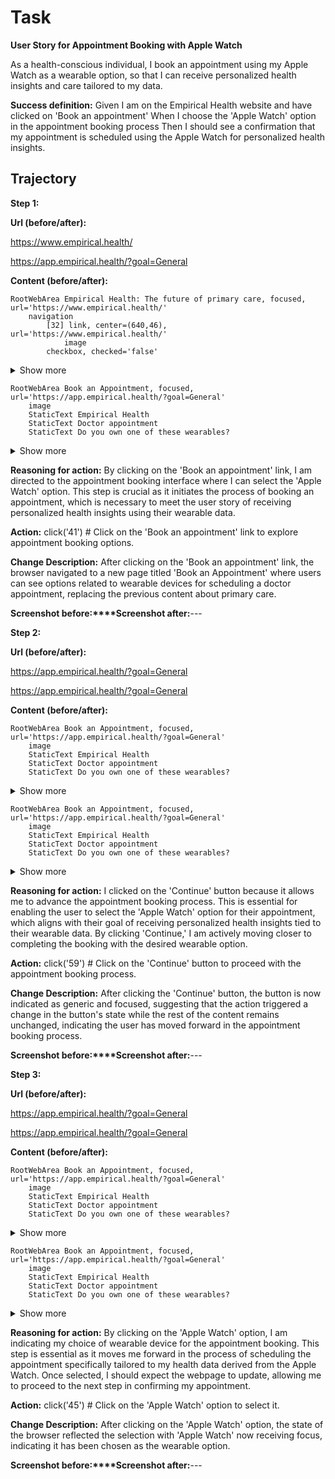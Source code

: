 # Task

**User Story for Appointment Booking with Apple Watch**

As a health-conscious individual,
I book an appointment using my Apple Watch as a wearable option,
so that I can receive personalized health insights and care tailored to my data.

**Success definition:** Given I am on the Empirical Health website and have clicked on 'Book an appointment'
When I choose the 'Apple Watch' option in the appointment booking process
Then I should see a confirmation that my appointment is scheduled using the Apple Watch for personalized health insights.

## Trajectory

**Step 1:**

**Url (before/after):** 

https://www.empirical.health/

https://app.empirical.health/?goal=General

**Content (before/after):** 

```
RootWebArea Empirical Health: The future of primary care, focused, url='https://www.empirical.health/'
	navigation
		[32] link, center=(640,46), url='https://www.empirical.health/'
			image
		checkbox, checked='false'
```
<details><summary>Show more</summary>

```
		[41] link Book an appointment, center=(1111,46), url='https://app.empirical.health/?goal=General'
		[42] link Download, center=(1273,46), url='https://apps.apple.com/app/apple-store/id6449271489?pt=124999797&ct=Ads:ProgramPage&mt=8'
			image
	main
		image
		image, url='https://www.empirical.health/_astro/hero1.CgngR2s1_249PE0.webp'
		image, url='https://www.empirical.health/_astro/hero2.DD3gglpv_ZznkLy.webp'
		image, url='https://www.empirical.health/_astro/hero3.Mo4_KpQC_ZPQFLN.webp'
		image, url='https://www.empirical.health/_astro/hero4.B10XS-Vb_2v87Pb.webp'
		image, url='https://www.empirical.health/_astro/hero5.BTg4kam2_ZIQBKl.webp'
		image, url='https://www.empirical.health/_astro/hero6.sKYQRdC2_14ikpy.webp'
		StaticText Healthcare
		StaticText that
		StaticText revolves
		StaticText around
		StaticText you
		paragraph
			StaticText We’re a modern approach to whole-person care, combining a board-certified doctor with advanced monitoring using devices like Apple Watch.
		[69] link Download for iOS, center=(820,536), url='https://apps.apple.com/app/apple-store/id6449271489?pt=124999797&ct=Ads:ProgramPage&mt=8'
			image
		[71] link Book an appointment, center=(1082,536), url='https://app.empirical.health/?goal=General'
			image
		image
		StaticText 99%
		StaticText of
		StaticText your
		StaticText health
		StaticText is
		StaticText defined
		StaticText outside
		StaticText the
		StaticText doctor’s
		StaticText office.
		StaticText Empirical
		StaticText helps
		StaticText you
		StaticText manage
		StaticText it.
		StaticText Empirical pairs wearable data with real doctors to easily manage your day-to-day health, providing biometric insights, physical therapy, nutrition guidance, and more– all while still receiving the traditional care you’re used to.
		link Book an appointment, url='https://app.empirical.health/?goal=General'
			image
		image
		StaticText Receive
		StaticText customized
		StaticText care
		StaticText plans,
		StaticText no
		StaticText matter
		StaticText how
		StaticText complex
		StaticText your
		StaticText condition.
		StaticText Using cutting-edge generative AI, Empirical intelligently understands your condition and pairs it with your biometric data to develop a customized care plan, regardless of the condition you’re dealing with.
		link Learn more, url='https://apps.apple.com/app/apple-store/id6449271489?pt=124999797&ct=Ads:ProgramPage&mt=8'
			image
		image
		image
		StaticText The
		StaticText best
		StaticText part?
		StaticText You
		StaticText can
		StaticText get
		StaticText started
		StaticText in
		StaticText four
		StaticText steps.
		image
		paragraph
			StaticText Step
			StaticText 1
		paragraph
			StaticText Download the app
		paragraph
			StaticText Create an account and connect your wearable data
		image
		paragraph
			StaticText Step
			StaticText 2
		paragraph
			StaticText Receive a care plan
		paragraph
			StaticText Your health metrics are used to generate a custom care plan
		image
		paragraph
			StaticText Step
			StaticText 3
		paragraph
			StaticText Meet your doctor
		paragraph
			StaticText Schedule an appointment with your doctor right inside the app
		image
		paragraph
			StaticText Step
			StaticText 4
		paragraph
			StaticText Follow up in the app
		paragraph
			StaticText Chat with your doctor about the next steps in your care plan
		StaticText Covered
		StaticText by
		StaticText insurance.
		StaticText Available
		StaticText in
		StaticText 30
		StaticText states.
		StaticText Available
		StaticText in
		list
			listitem
				image
				StaticText Alabama
			listitem
				image
				StaticText Arkansas
			listitem
				image
				StaticText Arizona
			listitem
				image
				StaticText California
			listitem
				image
				StaticText Colorado
			listitem
				image
				StaticText Connecticut
			listitem
				image
				StaticText Florida
			listitem
				image
				StaticText Georgia
			listitem
				image
				StaticText Hawaii
			listitem
				image
				StaticText Iowa
			listitem
				image
				StaticText Indiana
			listitem
				image
				StaticText Kentucky
			listitem
				image
				StaticText Massachusetts
			listitem
				image
				StaticText Maryland
			listitem
				image
				StaticText Michigan
			listitem
				image
				StaticText Minnesota
			listitem
				image
				StaticText Missouri
			listitem
				image
				StaticText North Carolina
			listitem
				image
				StaticText New Jersey
			listitem
				image
				StaticText New Mexico
			listitem
				image
				StaticText Nevada
			listitem
				image
				StaticText New York
			listitem
				image
				StaticText Ohio
			listitem
				image
				StaticText Oklahoma
			listitem
				image
				StaticText Oregon
			listitem
				image
				StaticText Pennsylvania
			listitem
				image
				StaticText Tennessee
			listitem
				image
				StaticText Texas
			listitem
				image
				StaticText Utah
			listitem
				image
				StaticText Virginia
			listitem
				image
				StaticText Washington
			listitem
				image
				StaticText Wisconsin
		StaticText We
		StaticText accept
		list
			listitem
				image
				StaticText Anthem / Elevance
			listitem
				image
				StaticText Aetna
			listitem
				image
				StaticText Medicare (in Florida)
			listitem
				image
				StaticText HealthNet
			listitem
				image
				StaticText United Healthcare
			listitem
				image
				StaticText Blue Cross Blue Shield*
		image
		image
		StaticText No
		StaticText insurance?
		StaticText No
		StaticText problem.
		paragraph
			StaticText For individuals without health insurance, we offer affordable subscription packages from 6 months to a year.
		tablist, orientation='horizontal'
			tab 6 months, selected=True
			tab 12 months, selected=False
		tabpanel
			paragraph
				StaticText $
				StaticText 124.99
			separator, orientation='horizontal'
			link Subscribe for 6 months, url='https://buy.stripe.com/aEU7w6eT51Kc3iE3cf'
				image
		image, url='https://www.empirical.health/_astro/hero1.CgngR2s1_Z15aec8.webp'
		image, url='https://www.empirical.health/_astro/hero2.DD3gglpv_Z1VMpQk.webp'
		image, url='https://www.empirical.health/_astro/hero3.Mo4_KpQC_Z1vMYdY.webp'
		heading Join 2k+ people already on their way to better health.
		link Download for iOS, url='https://apps.apple.com/app/apple-store/id6449271489?pt=124999797&ct=Ads:ProgramPage&mt=8'
			image
		image, url='https://www.empirical.health/_astro/hero4.B10XS-Vb_11D9lU.webp'
		image, url='https://www.empirical.health/_astro/hero5.BTg4kam2_22e3vf.webp'
		image, url='https://www.empirical.health/_astro/hero6.sKYQRdC2_2k3z2D.webp'
	contentinfo
		link, url='https://www.empirical.health/'
			image
		paragraph
			StaticText Product
		list
			listitem
				link Download for iOS, url='https://apps.apple.com/app/apple-store/id6449271489?pt=124999797&ct=Ads:ProgramPage&mt=8'
			listitem
				link Download Sleep Tracker, url='https://apps.apple.com/us/app/empirical-sleep-apnea-care/id1623615785'
			listitem
				link Support, url='https://help.empirical.health/'
		paragraph
			StaticText Use Cases
		list
			listitem
				link POTS, url='https://www.empirical.health/pots'
			listitem
				link Deep Sleep, url='https://www.empirical.health/deep-sleep'
			listitem
				link Sleep apnea testing, url='https://www.empirical.health/apple-watch-sleep-apnea'
		paragraph
			StaticText Company
		list
			listitem
				link Blog, url='https://www.empirical.health/blog'
			listitem
				link Contact, url='https://www.empirical.health/contact'
		paragraph
			StaticText Legal
		list
			listitem
				link Privacy Policy, url='https://www.empirical.health/privacy'
			listitem
				link Terms of Service, url='https://www.empirical.health/terms'
			listitem
				link HIPAA Privacy Notice, url='https://www.empirical.health/hipaa-privacy'
			listitem
				link Telehealth Informed Consent, url='https://www.empirical.health/telehealth-informed-consent'
		paragraph
			StaticText Breathing Metrics
		list
			listitem
				link Breaths per min, url='https://www.empirical.health/metrics/breaths-min'
			listitem
				link Oxygen, url='https://www.empirical.health/metrics/oxygen'
			listitem
				link Sleeping blood oxygen, url='https://www.empirical.health/metrics/sleep-oxygen'
		paragraph
			StaticText Exercise Metrics
		list
			listitem
				link Activity, url='https://www.empirical.health/metrics/activity'
			listitem
				link VO2Max, url='https://www.empirical.health/metrics/vo2-max'
		paragraph
			StaticText Heart Metrics
		list
			listitem
				link Heart rate recovery (cardio recovery), url='https://www.empirical.health/metrics/heart-rate-recovery'
			listitem
				link Heart rate, url='https://www.empirical.health/metrics/heart-rate'
			listitem
				link Heart rate variability, url='https://www.empirical.health/metrics/hrv'
			listitem
				link Resting heart rate, url='https://www.empirical.health/metrics/rhr'
		paragraph
			StaticText Sleep Metrics
		list
			listitem
				link Deep sleep, url='https://www.empirical.health/metrics/deep-sleep-percent'
			listitem
				link Sleep duration, url='https://www.empirical.health/metrics/sleep-duration-mins'
			listitem
				link REM sleep, url='https://www.empirical.health/metrics/rem-sleep-percent'
```
</details>



```
RootWebArea Book an Appointment, focused, url='https://app.empirical.health/?goal=General'
	image
	StaticText Empirical Health
	StaticText Doctor appointment
	StaticText Do you own one of these wearables?
```
<details><summary>Show more</summary>

```
	image
	[59] div, center=(960,362), inner_text=Continue
	[55] div, center=(1193,268), inner_text=None
	[53] div, center=(1111,268), inner_text=Other
	[51] div, center=(1029,268), inner_text=Fitbit
	[49] div, center=(945,268), inner_text=Garmin
	[47] div, center=(853,268), inner_text=Samsung
	[45] div, center=(745,268), inner_text=Apple Watch
	StaticText All information you share is secure and confidential.
```
</details>

**Reasoning for action:** By clicking on the 'Book an appointment' link, I am directed to the appointment booking interface where I can select the 'Apple Watch' option. This step is crucial as it initiates the process of booking an appointment, which is necessary to meet the user story of receiving personalized health insights using their wearable data.

**Action:** click('41') # Click on the 'Book an appointment' link to explore appointment booking options.

**Change Description:** After clicking on the 'Book an appointment' link, the browser navigated to a new page titled 'Book an Appointment' where users can see options related to wearable devices for scheduling a doctor appointment, replacing the previous content about primary care.

**Screenshot before:****Screenshot after:**---

**Step 2:**

**Url (before/after):** 

https://app.empirical.health/?goal=General

https://app.empirical.health/?goal=General

**Content (before/after):** 

```
RootWebArea Book an Appointment, focused, url='https://app.empirical.health/?goal=General'
	image
	StaticText Empirical Health
	StaticText Doctor appointment
	StaticText Do you own one of these wearables?
```
<details><summary>Show more</summary>

```
	image
	[59] div, center=(960,362), inner_text=Continue
	[55] div, center=(1193,268), inner_text=None
	[53] div, center=(1111,268), inner_text=Other
	[51] div, center=(1029,268), inner_text=Fitbit
	[49] div, center=(945,268), inner_text=Garmin
	[47] div, center=(853,268), inner_text=Samsung
	[45] div, center=(745,268), inner_text=Apple Watch
	StaticText All information you share is secure and confidential.
```
</details>



```
RootWebArea Book an Appointment, focused, url='https://app.empirical.health/?goal=General'
	image
	StaticText Empirical Health
	StaticText Doctor appointment
	StaticText Do you own one of these wearables?
```
<details><summary>Show more</summary>

```
	generic Continue, focused
	image
	[59] div, center=(960,362), inner_text=Continue
	[55] div, center=(1193,268), inner_text=None
	[53] div, center=(1111,268), inner_text=Other
	[51] div, center=(1029,268), inner_text=Fitbit
	[49] div, center=(945,268), inner_text=Garmin
	[47] div, center=(853,268), inner_text=Samsung
	[45] div, center=(745,268), inner_text=Apple Watch
	StaticText All information you share is secure and confidential.
```
</details>

**Reasoning for action:** I clicked on the 'Continue' button because it allows me to advance the appointment booking process. This is essential for enabling the user to select the 'Apple Watch' option for their appointment, which aligns with their goal of receiving personalized health insights tied to their wearable data. By clicking 'Continue,' I am actively moving closer to completing the booking with the desired wearable option.

**Action:** click('59') # Click on the 'Continue' button to proceed with the appointment booking process.

**Change Description:** After clicking the 'Continue' button, the button is now indicated as generic and focused, suggesting that the action triggered a change in the button's state while the rest of the content remains unchanged, indicating the user has moved forward in the appointment booking process.

**Screenshot before:****Screenshot after:**---

**Step 3:**

**Url (before/after):** 

https://app.empirical.health/?goal=General

https://app.empirical.health/?goal=General

**Content (before/after):** 

```
RootWebArea Book an Appointment, focused, url='https://app.empirical.health/?goal=General'
	image
	StaticText Empirical Health
	StaticText Doctor appointment
	StaticText Do you own one of these wearables?
```
<details><summary>Show more</summary>

```
	generic Continue, focused
	image
	[59] div, center=(960,362), inner_text=Continue
	[55] div, center=(1193,268), inner_text=None
	[53] div, center=(1111,268), inner_text=Other
	[51] div, center=(1029,268), inner_text=Fitbit
	[49] div, center=(945,268), inner_text=Garmin
	[47] div, center=(853,268), inner_text=Samsung
	[45] div, center=(745,268), inner_text=Apple Watch
	StaticText All information you share is secure and confidential.
```
</details>



```
RootWebArea Book an Appointment, focused, url='https://app.empirical.health/?goal=General'
	image
	StaticText Empirical Health
	StaticText Doctor appointment
	StaticText Do you own one of these wearables?
```
<details><summary>Show more</summary>

```
	generic Apple Watch, focused
	image
	[67] div, center=(960,362), inner_text=Continue
	[55] div, center=(1193,268), inner_text=None
	[53] div, center=(1111,268), inner_text=Other
	[51] div, center=(1029,268), inner_text=Fitbit
	[49] div, center=(945,268), inner_text=Garmin
	[47] div, center=(853,268), inner_text=Samsung
	[45] div, center=(745,268), inner_text=Apple Watch
	StaticText All information you share is secure and confidential.
```
</details>

**Reasoning for action:** By clicking on the 'Apple Watch' option, I am indicating my choice of wearable device for the appointment booking. This step is essential as it moves me forward in the process of scheduling the appointment specifically tailored to my health data derived from the Apple Watch. Once selected, I should expect the webpage to update, allowing me to proceed to the next step in confirming my appointment.

**Action:** click('45') # Click on the 'Apple Watch' option to select it.

**Change Description:** After clicking on the 'Apple Watch' option, the state of the browser reflected the selection with 'Apple Watch' now receiving focus, indicating it has been chosen as the wearable option.

**Screenshot before:****Screenshot after:**---

